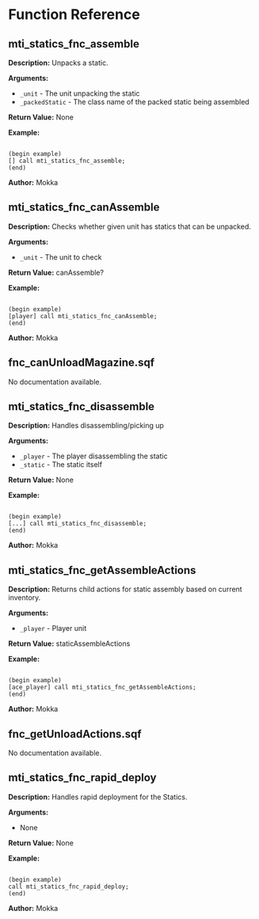# Function Reference

## mti_statics_fnc_assemble

**Description:** Unpacks a static.  

**Arguments:**
- `_unit` - The unit unpacking the static
- `_packedStatic` - The class name of the packed static being assembled

**Return Value:** None  

**Example:**
```

(begin example)
[] call mti_statics_fnc_assemble;
(end)

```

**Author:** Mokka 

## mti_statics_fnc_canAssemble

**Description:** Checks whether given unit has statics that can be unpacked.  

**Arguments:**
- `_unit` - The unit to check

**Return Value:** canAssemble?  

**Example:**
```

(begin example)
[player] call mti_statics_fnc_canAssemble;
(end)

```

**Author:** Mokka 

## fnc_canUnloadMagazine.sqf

No documentation available.

## mti_statics_fnc_disassemble

**Description:** Handles disassembling/picking up  

**Arguments:**
- `_player` - The player disassembling the static
- `_static` - The static itself

**Return Value:** None  

**Example:**
```

(begin example)
[...] call mti_statics_fnc_disassemble;
(end)

```

**Author:** Mokka 

## mti_statics_fnc_getAssembleActions

**Description:** Returns child actions for static assembly based on current inventory.  

**Arguments:**
- `_player` - Player unit

**Return Value:** staticAssembleActions  

**Example:**
```

(begin example)
[ace_player] call mti_statics_fnc_getAssembleActions;
(end)

```

**Author:** Mokka 

## fnc_getUnloadActions.sqf

No documentation available.

## mti_statics_fnc_rapid_deploy

**Description:** Handles rapid deployment for the Statics.  

**Arguments:**
- None

**Return Value:** None  

**Example:**
```

(begin example)
call mti_statics_fnc_rapid_deploy;
(end)

```

**Author:** Mokka 

